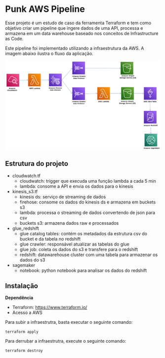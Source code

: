# Punk AWS Pipeline

Esse projeto é um estudo de caso da ferramenta Terraform e tem como objetivo criar um pipeline que ingere dados de uma API, processa e armazena em um data warehouse baseado nos conceitos de Infrastructure as Code.

Este pipeline foi implementado utilizando a infraestrutura da AWS. A imagem abaixo ilustra o fluxo da aplicação.

![alt text](https://github.com/arthurbatista/punk/blob/main/punk_architecture_diagram.png?raw=true)


## Estrutura do projeto
- cloudwatch.tf
  - cloudwatch: trigger que execuda uma função lambda a cada 5 min
  - lambda: consome a API e envia os dados para o kinesis
- kinesis_s3.tf
  - kinesis ds: serviço de streaming de dados
  - firehose: consome os dados do kinesis ds e armazena em buckets s3
  - lambda: processa o streaming de dados convertendo de json para csv
  - buckets s3: armazena dados raw e processados
- glue_redshift
  - glue catalog tables: contém os metadados da estrutura csv do bucket e da tabela no redshift
  - glue crawler: responsável atualizar as tabelas do glue
  - glue job: coleta os dados do s3 e transfere para o redshift
  - redshift: datawarehouse cluster com uma tabela para armazenar os dados do s3
- sagemaker
  - notebook: python notebook para analisar os dados do redshift


## Instalação

**Dependência**
- Terraform: https://www.terraform.io/
- Acesso a AWS 

Para subir a infraestrutra, basta executar o seguinte comando:

```
terraform apply
```

Para derrubar a infraestrutra, execute o seguinte comando:

```
terraform destroy
```

